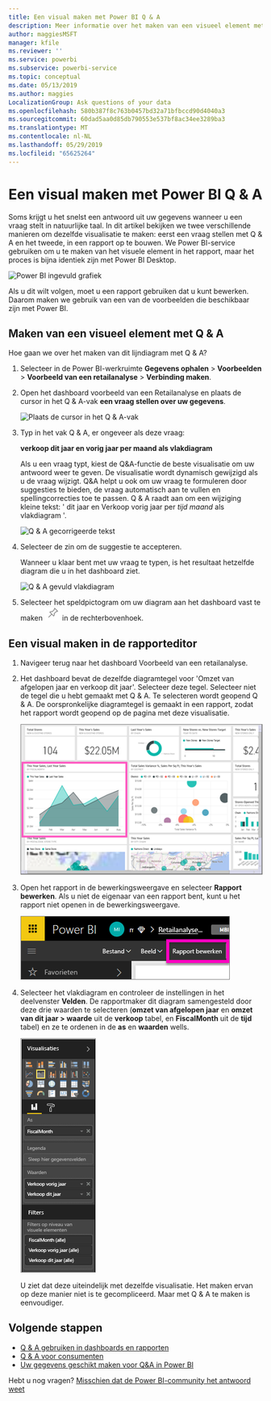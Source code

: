 ```yaml
---
title: Een visual maken met Power BI Q & A
description: Meer informatie over het maken van een visueel element met Q & A in Power BI-service met behulp van de Retailanalyse als voorbeeld
author: maggiesMSFT
manager: kfile
ms.reviewer: ''
ms.service: powerbi
ms.subservice: powerbi-service
ms.topic: conceptual
ms.date: 05/13/2019
ms.author: maggies
LocalizationGroup: Ask questions of your data
ms.openlocfilehash: 580b387f8c763b0457bd32a71bfbccd90d4040a3
ms.sourcegitcommit: 60dad5aa0d85db790553e537bf8ac34ee3289ba3
ms.translationtype: MT
ms.contentlocale: nl-NL
ms.lasthandoff: 05/29/2019
ms.locfileid: "65625264"
---
```

# <a name="create-a-visual-with-power-bi-qa"></a>Een visual maken met Power BI Q & A

Soms krijgt u het snelst een antwoord uit uw gegevens wanneer u een vraag stelt in natuurlijke taal.  In dit artikel bekijken we twee verschillende manieren om dezelfde visualisatie te maken: eerst een vraag stellen met Q & A en het tweede, in een rapport op te bouwen. We Power BI-service gebruiken om u te maken van het visuele element in het rapport, maar het proces is bijna identiek zijn met Power BI Desktop.

![Power BI ingevuld grafiek](media/power-bi-visualization-introduction-to-q-and-a/power-bi-qna-create-visual.png)

Als u dit wilt volgen, moet u een rapport gebruiken dat u kunt bewerken. Daarom maken we gebruik van een van de voorbeelden die beschikbaar zijn met Power BI.

## <a name="create-a-visual-with-qa"></a>Maken van een visueel element met Q & A

Hoe gaan we over het maken van dit lijndiagram met Q & A?

1. Selecteer in de Power BI-werkruimte **Gegevens ophalen** \> **Voorbeelden** \> **Voorbeeld van een retailanalyse**  >  **Verbinding maken**.

1. Open het dashboard voorbeeld van een Retailanalyse en plaats de cursor in het Q & A-vak **een vraag stellen over uw gegevens**.

    ![Plaats de cursor in het Q & A-vak](media/power-bi-visualization-introduction-to-q-and-a/power-bi-qna-cursor-in-qna-box.png)

2. Typ in het vak Q & A, er ongeveer als deze vraag:
   
    **verkoop dit jaar en vorig jaar per maand als vlakdiagram**
   
    Als u een vraag typt, kiest de Q&A-functie de beste visualisatie om uw antwoord weer te geven. De visualisatie wordt dynamisch gewijzigd als u de vraag wijzigt. Q&A helpt u ook om uw vraag te formuleren door suggesties te bieden, de vraag automatisch aan te vullen en spellingcorrecties toe te passen. Q & A raadt aan om een wijziging kleine tekst: ' dit jaar en Verkoop vorig jaar per *tijd maand* als vlakdiagram '.  

    ![Q & A gecorrigeerde tekst](media/power-bi-visualization-introduction-to-q-and-a/power-bi-qna-corrected-create-filled-chart.png)

4. Selecteer de zin om de suggestie te accepteren. 
   
   Wanneer u klaar bent met uw vraag te typen, is het resultaat hetzelfde diagram die u in het dashboard ziet.
   
   ![Q & A gevuld vlakdiagram](media/power-bi-visualization-introduction-to-q-and-a/power-bi-qna-create-filled-chart.png)

4. Selecteer het speldpictogram om uw diagram aan het dashboard vast te maken ![Speldpictogram](media/power-bi-visualization-introduction-to-q-and-a/pinnooutline.png) in de rechterbovenhoek.

## <a name="create-a-visual-in-the-report-editor"></a>Een visual maken in de rapporteditor

1. Navigeer terug naar het dashboard Voorbeeld van een retailanalyse.
   
2. Het dashboard bevat de dezelfde diagramtegel voor 'Omzet van afgelopen jaar en verkoop dit jaar'.  Selecteer deze tegel. Selecteer niet de tegel die u hebt gemaakt met Q & A. Te selecteren wordt geopend Q & A. De oorspronkelijke diagramtegel is gemaakt in een rapport, zodat het rapport wordt geopend op de pagina met deze visualisatie.

    ![Voorbeelddashboard voor retailanalyse](media/power-bi-visualization-introduction-to-q-and-a/power-bi-dashboard.png)

1. Open het rapport in de bewerkingsweergave en selecteer **Rapport bewerken**.  Als u niet de eigenaar van een rapport bent, kunt u het rapport niet openen in de bewerkingsweergave.
   
    ![De knop Rapport bewerken](media/power-bi-visualization-introduction-to-q-and-a/power-bi-edit-report.png)
4. Selecteer het vlakdiagram en controleer de instellingen in het deelvenster **Velden**.  De rapportmaker dit diagram samengesteld door deze drie waarden te selecteren (**omzet van afgelopen jaar** en **omzet van dit jaar > waarde** uit de **verkoop** tabel, en  **FiscalMonth** uit de **tijd** tabel) en ze te ordenen in de **as** en **waarden** wells.
   
    ![Deelvenster Visualisaties](media/power-bi-visualization-introduction-to-q-and-a/gnatutorial_3-new.png)

    U ziet dat deze uiteindelijk met dezelfde visualisatie. Het maken ervan op deze manier niet is te gecompliceerd. Maar met Q & A te maken is eenvoudiger.

## <a name="next-steps"></a>Volgende stappen

- [Q & A gebruiken in dashboards en rapporten](power-bi-tutorial-q-and-a.md)  
- [Q & A voor consumenten](consumer/end-user-q-and-a.md)
- [Uw gegevens geschikt maken voor Q&A in Power BI](service-prepare-data-for-q-and-a.md)

Hebt u nog vragen? [Misschien dat de Power BI-community het antwoord weet](http://community.powerbi.com/)

